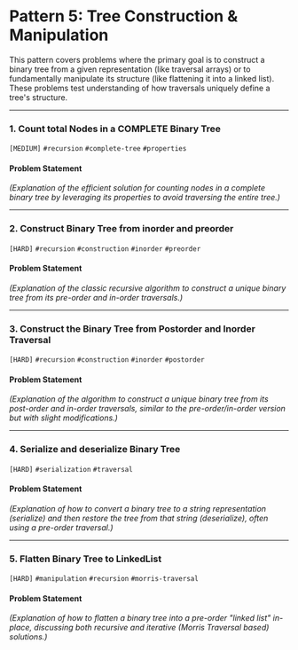 # Pattern 5: Tree Construction & Manipulation

This pattern covers problems where the primary goal is to construct a binary tree from a given representation (like traversal arrays) or to fundamentally manipulate its structure (like flattening it into a linked list). These problems test understanding of how traversals uniquely define a tree's structure.

---

### 1. Count total Nodes in a COMPLETE Binary Tree
`[MEDIUM]` `#recursion` `#complete-tree` `#properties`

#### Problem Statement
*(Explanation of the efficient solution for counting nodes in a complete binary tree by leveraging its properties to avoid traversing the entire tree.)*

---

### 2. Construct Binary Tree from inorder and preorder
`[HARD]` `#recursion` `#construction` `#inorder` `#preorder`

#### Problem Statement
*(Explanation of the classic recursive algorithm to construct a unique binary tree from its pre-order and in-order traversals.)*

---

### 3. Construct the Binary Tree from Postorder and Inorder Traversal
`[HARD]` `#recursion` `#construction` `#inorder` `#postorder`

#### Problem Statement
*(Explanation of the algorithm to construct a unique binary tree from its post-order and in-order traversals, similar to the pre-order/in-order version but with slight modifications.)*

---

### 4. Serialize and deserialize Binary Tree
`[HARD]` `#serialization` `#traversal`

#### Problem Statement
*(Explanation of how to convert a binary tree to a string representation (serialize) and then restore the tree from that string (deserialize), often using a pre-order traversal.)*

---

### 5. Flatten Binary Tree to LinkedList
`[HARD]` `#manipulation` `#recursion` `#morris-traversal`

#### Problem Statement
*(Explanation of how to flatten a binary tree into a pre-order "linked list" in-place, discussing both recursive and iterative (Morris Traversal based) solutions.)*
